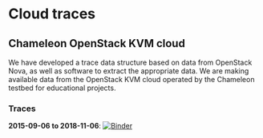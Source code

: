 # Cloud traces

## Chameleon OpenStack KVM cloud

We have developed a trace data structure based on data from OpenStack Nova, as well as software to extract the appropriate data. We are making available data from the OpenStack KVM cloud operated by the Chameleon testbed for educational projects.

### Traces

**2015-09-06 to 2018-11-06**: [![Binder](https://mybinder.org/badge_logo.svg)](https://mybinder.org/v2/gh/ChameleonCloud/notebooks/master?filepath=cloud_traces%2FChameleonKVMCloudTraces_2018_11_16.ipynb)

